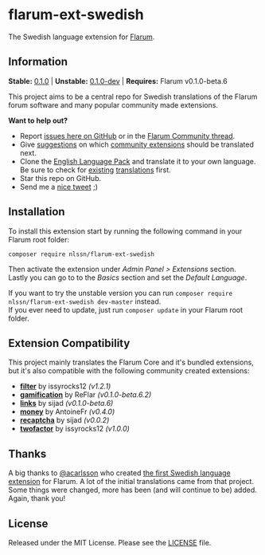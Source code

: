 # flarum-ext-swedish
The Swedish language extension for [Flarum](http://flarum.org/).

## Information
**Stable:** [0.1.0](https://github.com/nlssn/flarum-ext-swedish/archive/0.1.0.zip) | **Unstable:** [0.1.0-dev](https://github.com/nlssn/flarum-ext-swedish/archive/master.zip) | **Requires:** Flarum v0.1.0-beta.6

This project aims to be a central repo for Swedish translations of the Flarum forum software and many popular community made extensions.

**Want to help out?**
- Report [issues here on GitHub](https://github.com/nlssn/flarum-ext-swedish/issues) or in the [Flarum Community thread](https://discuss.flarum.org/d/5615-swedish-language-extension).
- Give [suggestions](https://github.com/nlssn/flarum-ext-swedish/issues) on which [community extensions](https://discuss.flarum.org/t/extensions) should be translated next.
- Clone the [English Language Pack](https://github.com/flarum/flarum-ext-english) and translate it to your own language. Be sure to check for [existing](https://github.com/moutonnoireu/flarumextlist/wiki/Extension-List) [translations](https://discuss.flarum.org/t/languages) first.
- Star this repo on GitHub.
- Send me a [nice tweet](http://twitter.com/iamnlssn) ;)

## Installation
To install this extension start by running the following command in your Flarum root folder:
```
composer require nlssn/flarum-ext-swedish
```
Then activate the extension under _Admin Panel > Extensions_ section.<br>
Lastly you can go to to the _Basics_ section and set the _Default Language_.

If you want to try the unstable version you can run `composer require nlssn/flarum-ext-swedish dev-master` instead.<br>
If you ever need to update, just run `composer update` in your Flarum root folder.

## Extension Compatibility
This project mainly translates the Flarum Core and it's bundled extensions, but it's also compatible with the following community created extensions:
- [**filter**](https://github.com/issyrocks12/flarum-ext-filter) by issyrocks12 _(v1.2.1)_
- [**gamification**](https://gitlab.com/ReFlar/gamification) by ReFlar _(v0.1.0-beta.6.2)_
- [**links**](https://github.com/sijad/flarum-ext-links) by sijad _(v0.1.0-beta.6)_
- [**money**](https://github.com/AntoineFr/flarum-ext-money) by AntoineFr _(v0.4.0)_
- [**recaptcha**](https://github.com/sijad/flarum-ext-recaptcha) by sijad _(v0.0.2)_
- [**twofactor**](https://github.com/issyrocks12/flarum-ext-twofactor) by issyrocks12 _(v1.0.0)_

## Thanks
A big thanks to [@acarlsson](https://github.com/acarlsson) who created [the first Swedish language extension](https://github.com/acarlsson/flarum-ext-swedish) for Flarum. A lot of the initial translations came from that project. Some things were changed, more has been (and will continue to be) added. Again, thank you!

## License
Released under the MIT License. Please see the [LICENSE](https://github.com/nlssn/flarum-ext-swedish/blob/master/LICENSE) file.
